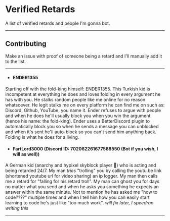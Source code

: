 # Verified Retards
A list of verified retards and people I'm gonna bot.
***
## Contributing
Make an issue with proof of someone being a retard and I'll manually add it to the list.
***
- #### ENDER1355
Starting off with the fold-king himself: ENDER1355. This Turkish kid is incompetent at everything he does and loves folding in every argument he has with you. He stalks random people like me online for no reason whatsoever. He legit stalks me on every platform he can find me on such as: Discord, Github, YouTube, you name it. Ender refuses to argue with people and when he does he'll usually block you when you win the argument (hence his name: the fold-king). Ender uses a BetterDiscord plugin to automatically block you so when he sends a message you can unblocked and when it's sent he'll auto-block so you can't send him anything back. Folding is what he does for a living.
- #### FartLord3000 (Discord ID: 702062261677588550 (Bot if you wish, I will as well))
A German kid (anarchy and hypixel skyblock player 🤢) who is acting and being retarded 24/7. My man *tries* "trolling" you by calling the youtu.be link (shortened youtube url for video sharing) an ip logger. My man then calls me a retard for "falling for his retard troll". My man can ghost you for days no matter what you send and when he asks you something he expects an answer within the same minute. Not to mention he has asked me "how to code????" multiple times and when I tell him how you can easily start learning to code he's just like "too much work".
*will fix later, I speedran writing this*
***
